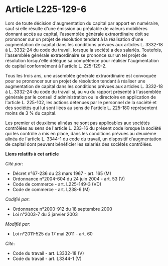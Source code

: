 # Article L225-129-6

Lors de toute décision d'augmentation du capital par apport en numéraire, sauf si elle résulte d'une émission au préalable de
valeurs mobilières donnant accès au capital, l'assemblée générale extraordinaire doit se prononcer sur un projet de
résolution tendant à la réalisation d'une augmentation de capital dans les conditions prévues aux articles L. 3332-18 à L.
3332-24 du code du travail, lorsque la société a des salariés. Toutefois, l'assemblée générale extraordinaire se prononce sur
un tel projet de résolution lorsqu'elle délègue sa compétence pour réaliser l'augmentation de capital conformément à
l'article L. 225-129-2. 

Tous les trois ans, une assemblée générale extraordinaire est convoquée pour se prononcer sur un projet de résolution tendant
à réaliser une augmentation de capital dans les conditions prévues aux articles L. 3332-18 à L. 3332-24 du code du travail
si, au vu du rapport présenté à l'assemblée générale par le conseil d'administration ou le directoire en application de
l'article L. 225-102, les actions détenues par le personnel de la société et des sociétés qui lui sont liées au sens de
l'article L. 225-180 représentent moins de 3 % du capital. 

Les premier et deuxième alinéas ne sont pas applicables aux sociétés contrôlées au sens de l'article L. 233-16 du présent
code lorsque la société qui les contrôle a mis en place, dans les conditions prévues au deuxième alinéa de l'article L.
3344-1 du code du travail, un dispositif d'augmentation de capital dont peuvent bénéficier les salariés des sociétés
contrôlées.

**Liens relatifs à cet article**

_Cité par_:

  - Décret n°67-236 du 23 mars 1967 - art. 165 (M)
  - Ordonnance n°2004-604 du 24 juin 2004 - art. 53 (V)
  - Code de commerce - art. L225-149-3 (VD)
  - Code de commerce - art. L238-6 (M)

_Codifié par_:

  - Ordonnance n°2000-912 du 18 septembre 2000
  - Loi n°2003-7 du 3 janvier 2003

_Modifié par_:

  - Loi n°2011-525 du 17 mai 2011 - art. 60

_Cite_:

  - Code du travail - art. L3332-18 (V)
  - Code du travail - art. L3344-1 (V)
